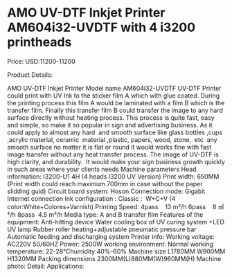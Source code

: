 # AMO UV-DTF Inkjet Printer AM604i32-UVDTF with 4 i3200 printheads

Price: USD:11200-11200

Product Details:

AMO UV-DTF Inkjet Printer Model name AM604i32-UVDTF
UV-DTF Printer could print with UV Ink to the sticker film A which with glue coated. During the printing process this film A would be laminated with a film B which is the transfer film. Finally this transfer film B could transfer the image to any hard surface directly without heating process. This process is quite fast, easy and simple, so make it so popular in sign and advertising business. As it could apply to almost any hard  and smooth surface like glass bottles ,cups ,acrylic material, ceramic  material ,plastic, papers, wood, stone,  etc  any smooth surface no matter it is flat or round it would works fine with fast image transfer without any heat transfer process. The image of UV-DTF is  high clarity, and durability.  It would make your sign business growth quickly in such areas where your clients needs
Machine parameters
Head information:	I3200-U1 4H	(4 heads I3200 UV Version)
Print width:	650MM
(Print width could reach maximum 700mm in case without the paper slidding guid)
Circuit board system:	Hoson
Connection mode:	Gigabit Internet connection
Ink configuration	:
Classic :  W+C+V (4 color:White+Colores+Varnish)
Printing Speed:
4pass    13 m²/h
6pass    8 ㎡²/h
8pass  4.5 m²/h
Media type:
A and B transfer film
Features of the equipment:
Anti-hitting device
Water cooling box of UV curing system +LED UV lamp
Rubber roller heating+adjustable pneumatic pressure bar
Automatic feeding and discharging system
Printer info:
Working voltage:	AC220V 50/60HZ
Power:	2500W
working environment:
Normal working temperature: 22-28℃humidity:40%-60%
Machine size	L1780MM W900MM H1320MM
Packing dimensions
2300MM(L)880MM(W)960MM(H)
Machine photo:
Detail:
Applications: